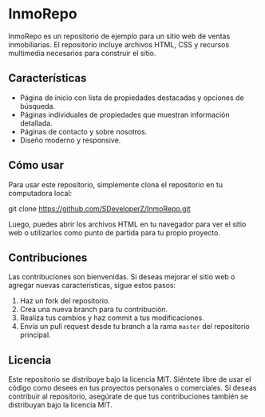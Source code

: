 # InmoRepo

InmoRepo es un repositorio de ejemplo para un sitio web de ventas inmobiliarias. El repositorio incluye archivos HTML, CSS y recursos multimedia necesarios para construir el sitio.

## Características

- Página de inicio con lista de propiedades destacadas y opciones de búsqueda.
- Páginas individuales de propiedades que muestran información detallada.
- Páginas de contacto y sobre nosotros.
- Diseño moderno y responsive.

## Cómo usar

Para usar este repositorio, simplemente clona el repositorio en tu computadora local:

git clone https://github.com/SDeveloperZ/InmoRepo.git


Luego, puedes abrir los archivos HTML en tu navegador para ver el sitio web o utilizarlos como punto de partida para tu propio proyecto.

## Contribuciones

Las contribuciones son bienvenidas. Si deseas mejorar el sitio web o agregar nuevas características, sigue estos pasos:

1. Haz un fork del repositorio.
2. Crea una nueva branch para tu contribución.
3. Realiza tus cambios y haz commit a tus modificaciones.
4. Envía un pull request desde tu branch a la rama `master` del repositorio principal.

## Licencia

Este repositorio se distribuye bajo la licencia MIT. Siéntete libre de usar el código como desees en tus proyectos personales o comerciales. Si deseas contribuir al repositorio, asegúrate de que tus contribuciones también se distribuyan bajo la licencia MIT.

